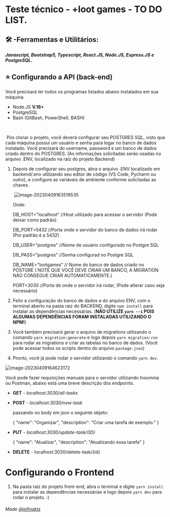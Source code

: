 # Teste técnico - +loot games - TO DO LIST.

## 🛠️ -Ferramentas e Utilitários:

##### Javascript, Bootstrap5, Typescript, React.JS, Node.JS, Express.JS e PostgreSQL.

## ⭐ Configurando a API (back-end)

Você precisará ter todos os programas listados abaixo instalados em sua máquina.

- Node.JS **V.16+**
- PostgreSQL
- Bash (GitBash, PowerShell, BASH)

​	

​	Pós clonar o projeto, você deverá configurar seu POSTGRES SQL, visto que cada máquina possui um usuário e senha para logar no banco de dados instalado. Você precisará do username, password e um banco de dados criado dentro do POSTGRES. (As informações  solicitadas serão usadas no arquivo .ENV, localizado na raiz do projeto Backend)



1. Depois de configurar seu postgres, abra o arquivo .ENV localizado em backend/.env utilizando seu editor de código (VS Code, Pycharm ou outro), e configure as variáveis de ambiente conforme solicitadas as chaves.

   ​	![image-20230409163518535](C:\Users\Jeff\AppData\Roaming\Typora\typora-user-images\image-20230409163518535.png)

   Onde:

   DB_HOST="localhost" //Host utilizado para acessar o servidor (Pode deixar como padrão)

   DB_PORT=5432 //Porta onde o servidor do banco de dados irá rodar (Por padrão é a 5432)

   DB_USER="postgres" //Nome de usuário configurado no Postgre SQL

   DB_PASS="postgres" //Senha configurad no Postgre SQL

   DB_NAME="lootgames" // Nome do banco de dados criado no POSTGRE ( NOTE QUE VOCÊ DEVE CRIAR UM BANCO, A MIGRATION NÃO CONSEGUE CRIAR AUTOMATICAMENTE.)

   PORT=3030 //Porta  de onde o servidor irá rodar, (Pode alterar caso seja necessário)
   

2. Feito a configuração do banco de dados e do arquivo ENV, com o terminal aberto na pasta raiz do BACKEND, digite `npm install` para instalar as dependências necessárias. (**NÃO UTILIZE `yarn --i` POIS ALGUMAS DEPENDÊNCIAS FORAM INSTALADAS UTILIZANDO O NPM!**) 
   

3. Você também precisará gerar o arquivo de migrations utilizando o comando `yarn migration:generate` e logo depois `yarn migration:run` para rodar as migrations e criar as tabelas no banco de dados. (Você pode acessar todos os scripts dentro do arquivo `package.json`)

4. Pronto, você já pode rodar o servidor utilizando o comando `yarn dev`.



![image-20230409164623172](C:\Users\Jeff\AppData\Roaming\Typora\typora-user-images\image-20230409164623172.png)



Você pode fazer requisições manuais para o servidor utilizando Insomnia ou Postman, abaixo está uma breve descrição dos endpoints.



- **GET** - *localhost:3030/all-tasks*

- **POST** - *localhost:3030/new-task* 

  passando no body em json o seguinte objeto:

  {
  	"name": "Organizar",
  	"description": "Criar uma tarefa de exemplo."
  }

- **PUT** - *localhost:3030/update-task/{ID}*

  {
  	"name": "Atualizar",
  	"description": "Atualizando essa tarefa"
  }

- **DELETE**  - localhost:3030/delete-task/{id}

  

# Configurando o Frontend



1. Na pasta raiz do projeto front-end, abra o terminal e digite `yarn install` para instalar as dependências necessárias e logo depois `yarn dev` para rodar o projeto. :)



###### Made @[jefinskts]()
